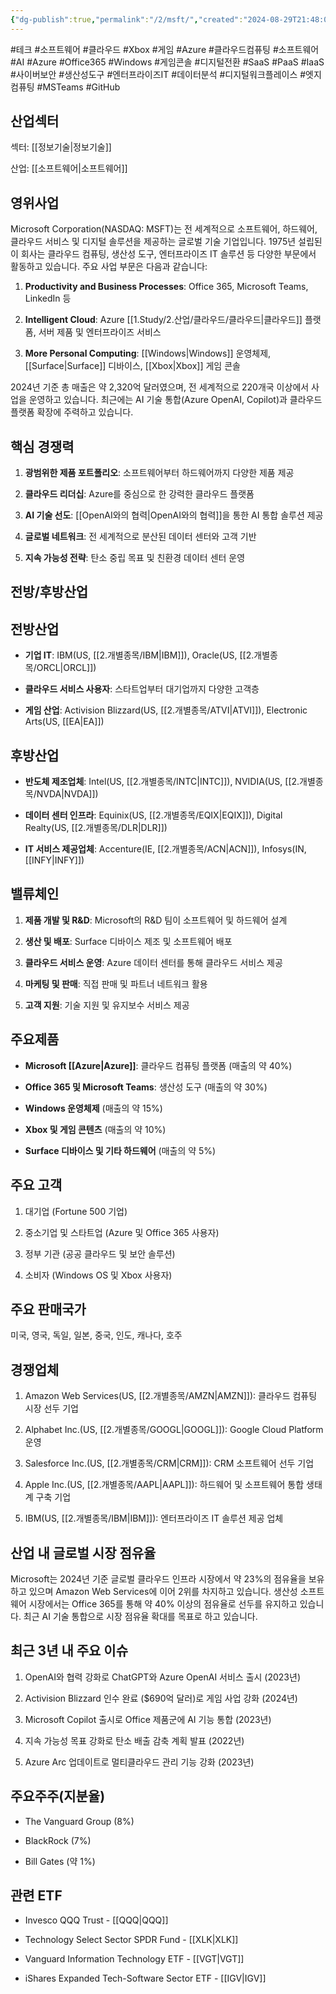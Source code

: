 ```yaml
---
{"dg-publish":true,"permalink":"/2/msft/","created":"2024-08-29T21:48:00.853+09:00","updated":"2025-07-29T21:37:04.946+09:00"}
---
```


#테크 #소프트웨어 #클라우드 #Xbox #게임 #Azure
#클라우드컴퓨팅 #소프트웨어 #AI #Azure #Office365 #Windows #게임콘솔 #디지털전환 #SaaS #PaaS #IaaS #사이버보안 #생산성도구 #엔터프라이즈IT #데이터분석 #디지털워크플레이스 #엣지컴퓨팅 #MSTeams #GitHub

## 산업섹터

섹터: [[정보기술\|정보기술]]

산업: [[소프트웨어\|소프트웨어]]

## 영위사업

Microsoft Corporation(NASDAQ: MSFT)는 전 세계적으로 소프트웨어, 하드웨어, 클라우드 서비스 및 디지털 솔루션을 제공하는 글로벌 기술 기업입니다. 1975년 설립된 이 회사는 클라우드 컴퓨팅, 생산성 도구, 엔터프라이즈 IT 솔루션 등 다양한 부문에서 활동하고 있습니다. 주요 사업 부문은 다음과 같습니다:

1. **Productivity and Business Processes**: Office 365, Microsoft Teams, LinkedIn 등
    
2. **Intelligent Cloud**: Azure [[1.Study/2.산업/클라우드/클라우드\|클라우드]] 플랫폼, 서버 제품 및 엔터프라이즈 서비스
    
3. **More Personal Computing**: [[Windows\|Windows]] 운영체제, [[Surface\|Surface]] 디바이스, [[Xbox\|Xbox]] 게임 콘솔
    

2024년 기준 총 매출은 약 2,320억 달러였으며, 전 세계적으로 220개국 이상에서 사업을 운영하고 있습니다. 최근에는 AI 기술 통합(Azure OpenAI, Copilot)과 클라우드 플랫폼 확장에 주력하고 있습니다.

## 핵심 경쟁력

1. **광범위한 제품 포트폴리오**: 소프트웨어부터 하드웨어까지 다양한 제품 제공
    
2. **클라우드 리더십**: Azure를 중심으로 한 강력한 클라우드 플랫폼
    
3. **AI 기술 선도**: [[OpenAI와의 협력\|OpenAI와의 협력]]을 통한 AI 통합 솔루션 제공
    
4. **글로벌 네트워크**: 전 세계적으로 분산된 데이터 센터와 고객 기반
    
5. **지속 가능성 전략**: 탄소 중립 목표 및 친환경 데이터 센터 운영
    

## 전방/후방산업

## 전방산업

- **기업 IT**: IBM(US, [[2.개별종목/IBM\|IBM]]), Oracle(US, [[2.개별종목/ORCL\|ORCL]])
    
- **클라우드 서비스 사용자**: 스타트업부터 대기업까지 다양한 고객층
    
- **게임 산업**: Activision Blizzard(US, [[2.개별종목/ATVI\|ATVI]]), Electronic Arts(US, [[EA\|EA]])
    

## 후방산업

- **반도체 제조업체**: Intel(US, [[2.개별종목/INTC\|INTC]]), NVIDIA(US, [[2.개별종목/NVDA\|NVDA]])
    
- **데이터 센터 인프라**: Equinix(US, [[2.개별종목/EQIX\|EQIX]]), Digital Realty(US, [[2.개별종목/DLR\|DLR]])
    
- **IT 서비스 제공업체**: Accenture(IE, [[2.개별종목/ACN\|ACN]]), Infosys(IN, [[INFY\|INFY]])
    

## 밸류체인

1. **제품 개발 및 R&D**: Microsoft의 R&D 팀이 소프트웨어 및 하드웨어 설계
    
2. **생산 및 배포**: Surface 디바이스 제조 및 소프트웨어 배포
    
3. **클라우드 서비스 운영**: Azure 데이터 센터를 통해 클라우드 서비스 제공
    
4. **마케팅 및 판매**: 직접 판매 및 파트너 네트워크 활용
    
5. **고객 지원**: 기술 지원 및 유지보수 서비스 제공
    

## 주요제품

- **Microsoft [[Azure\|Azure]]**: 클라우드 컴퓨팅 플랫폼 (매출의 약 40%)
    
- **Office 365 및 Microsoft Teams**: 생산성 도구 (매출의 약 30%)
    
- **Windows 운영체제** (매출의 약 15%)
    
- **Xbox 및 게임 콘텐츠** (매출의 약 10%)
    
- **Surface 디바이스 및 기타 하드웨어** (매출의 약 5%)
    

## 주요 고객

1. 대기업 (Fortune 500 기업)
    
2. 중소기업 및 스타트업 (Azure 및 Office 365 사용자)
    
3. 정부 기관 (공공 클라우드 및 보안 솔루션)
    
4. 소비자 (Windows OS 및 Xbox 사용자)
    

## 주요 판매국가

미국, 영국, 독일, 일본, 중국, 인도, 캐나다, 호주

## 경쟁업체

1. Amazon Web Services(US, [[2.개별종목/AMZN\|AMZN]]): 클라우드 컴퓨팅 시장 선두 기업
    
2. Alphabet Inc.(US, [[2.개별종목/GOOGL\|GOOGL]]): Google Cloud Platform 운영
    
3. Salesforce Inc.(US, [[2.개별종목/CRM\|CRM]]): CRM 소프트웨어 선두 기업
    
4. Apple Inc.(US, [[2.개별종목/AAPL\|AAPL]]): 하드웨어 및 소프트웨어 통합 생태계 구축 기업
    
5. IBM(US, [[2.개별종목/IBM\|IBM]]): 엔터프라이즈 IT 솔루션 제공 업체
    

## 산업 내 글로벌 시장 점유율

Microsoft는 2024년 기준 글로벌 클라우드 인프라 시장에서 약 23%의 점유율을 보유하고 있으며 Amazon Web Services에 이어 2위를 차지하고 있습니다. 생산성 소프트웨어 시장에서는 Office 365를 통해 약 40% 이상의 점유율로 선두를 유지하고 있습니다. 최근 AI 기술 통합으로 시장 점유율 확대를 목표로 하고 있습니다.

## 최근 3년 내 주요 이슈

1. OpenAI와 협력 강화로 ChatGPT와 Azure OpenAI 서비스 출시 (2023년)
    
2. Activision Blizzard 인수 완료 ($690억 달러)로 게임 사업 강화 (2024년)
    
3. Microsoft Copilot 출시로 Office 제품군에 AI 기능 통합 (2023년)
    
4. 지속 가능성 목표 강화로 탄소 배출 감축 계획 발표 (2022년)
    
5. Azure Arc 업데이트로 멀티클라우드 관리 기능 강화 (2023년)
    

## 주요주주(지분율)

- The Vanguard Group (8%)
    
- BlackRock (7%)
    
- Bill Gates (약 1%)
    

## 관련 ETF

- Invesco QQQ Trust - [[QQQ\|QQQ]]
    
- Technology Select Sector SPDR Fund - [[XLK\|XLK]]
    
- Vanguard Information Technology ETF - [[VGT\|VGT]]
    
- iShares Expanded Tech-Software Sector ETF - [[IGV\|IGV]]
